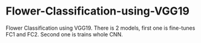 # Flower-Classification-using-VGG19
Flower Classification using VGG19. There is 2 models, first one is fine-tunes FC1 and FC2. Second one is trains whole CNN. 

